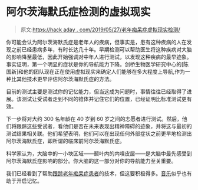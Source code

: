 # 阿尔茨海默氏症检测的虚拟现实

> 原文:[https://hack aday . com/2019/05/27/老年痴呆症虚拟现实检测/](https://hackaday.com/2019/05/27/virtual-reality-for-alzheimers-detection/)

你可能会认为阿尔茨海默氏症是老年人的疾病，但事实是，患有这种疾病的人在发现之前已经患病多年，有时长达几十年。早期检测可以帮助医生将这种疾病对大脑的影响降至最低，因此开始强调对中年人进行测试，以发现这种疾病的最早迹象。事实证明，第一个明显的症状是你的导航能力下降。剑桥生物医学研究中心的[陈国新]和他的团队现在正在使用虚拟现实来确定人们能够在多大程度上导航,作为一种比其他技术更早评估阿尔茨海默氏症的方法。

目前的测试主要是测试你的记忆能力，但当这成为问题时，事情往往已经取得了进展。该测试让受试者走到不同的锥体并记住它们的位置，已经证明比标准测试更有效。

下一步将对大约 300 名年龄在 40 岁到 60 岁之间的志愿者进行测试。然后，他们将跟踪这些受试者，看他们是否在未来表现出精神障碍的迹象，并将这与最初的测试结果相关联。他们希望表明，他们可以在出现任何外部症状之前更早地检测出阿尔茨海默氏症，即所谓的临床前阿尔茨海默氏症。

科学家认为，大脑中的一小块区域——颞叶内的内嗅皮层——是大脑中最先感受到阿尔茨海默氏症影响的部分。你大脑的这一部分对你的导航能力至关重要。

我们已经看到了帮助[跟踪老年痴呆症患者](https://hackaday.com/2009/10/18/alzheimers-victims-fitted-with-lojack/)的技术，但这要积极得多。[音乐](https://hackaday.com/2018/08/03/intuitive-musical-books-accompany-alzheimers-patients-memories/)似乎也有助于开启记忆。